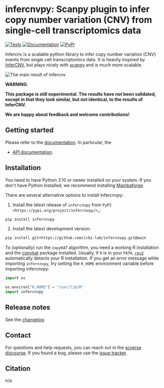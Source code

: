 # infercnvpy: Scanpy plugin to infer copy number variation (CNV) from single-cell transcriptomics data

[![Tests][badge-tests]][link-tests]
[![Documentation][badge-docs]][link-docs]
[![PyPI][badge-pypi]][link-pypi]

[badge-tests]: https://img.shields.io/github/actions/workflow/status/icbi-lab/infercnvpy/test.yaml?branch=main
[link-tests]: https://github.com/icbi-lab/infercnvpy/actions/workflows/test.yml
[badge-docs]: https://img.shields.io/readthedocs/infercnvpy
[badge-pypi]: https://img.shields.io/pypi/v/infercnvpy?logo=PyPI
[link-pypi]: https://pypi.org/project/infercnvpy/

Infercnv is a scalable python library to infer copy number variation (CNV) events from single cell transcriptomics data. It is heavliy inspired by [InferCNV][], but plays nicely with [scanpy][] and is much more scalable.

[infercnv]: https://github.com/broadinstitute/inferCNV/wiki
[scanpy]: https://scanpy.readthedocs.io/en/stable/index.html

![The main result of infercnv](img/infercnv_heatmap.png)

**WARNING**:

**This package is still experimental. The results have not been validated,
except in that they look similar, but not identical, to the results of InferCNV.**

**We are happy about feedback and welcome contributions!**

## Getting started

Please refer to the [documentation][link-docs]. In particular, the

-   [API documentation][link-api].

## Installation

You need to have Python 3.10 or newer installed on your system. If you don't have
Python installed, we recommend installing [Mambaforge](https://github.com/conda-forge/miniforge#mambaforge).

There are several alternative options to install infercnvpy:

1. Install the latest release of `infercnvpy` from `PyPI <https://pypi.org/project/infercnvpy/>`\_:

```bash
pip install infercnvpy
```

2. Install the latest development version:

```bash
pip install git+https://github.com/icbi-lab/infercnvpy.git@main
```

To (optionally) run the `copyKAT` algorithm, you need a working R installation
and the [copykat][] package installed. Usually, if `R` is in your `PATH`, [`rpy2`][rpy2] automatically
detects your R installation. If you get an error message while importing `infercnvpy`,
try setting the `R_HOME` environment variable before importing infercnvpy:

```python
import os

os.environ["R_HOME"] = "/usr/lib/R"
import infercnvpy
```

[copykat]: https://github.com/navinlabcode/copykat#step-1-installation
[rpy2]: https://rpy2.github.io/

## Release notes

See the [changelog][changelog].

## Contact

For questions and help requests, you can reach out in the [scverse discourse][scverse-discourse].
If you found a bug, please use the [issue tracker][issue-tracker].

## Citation

n/a

[scverse-discourse]: https://discourse.scverse.org/
[issue-tracker]: https://github.com/icbi-lab/infercnvpy/issues
[changelog]: https://infercnvpy.readthedocs.io/latest/changelog.html
[link-docs]: https://infercnvpy.readthedocs.io
[link-api]: https://infercnvpy.readthedocs.io/en/latest/api.html
